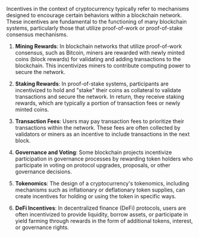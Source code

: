 Incentives in the context of cryptocurrency typically refer to mechanisms designed to encourage certain behaviors within a blockchain network. These incentives are fundamental to the functioning of many blockchain systems, particularly those that utilize proof-of-work or proof-of-stake consensus mechanisms.

1. **Mining Rewards**: In blockchain networks that utilize proof-of-work consensus, such as Bitcoin, miners are rewarded with newly minted coins (block rewards) for validating and adding transactions to the blockchain. This incentivizes miners to contribute computing power to secure the network.
    
2. **Staking Rewards**: In proof-of-stake systems, participants are incentivized to hold and "stake" their coins as collateral to validate transactions and secure the network. In return, they receive staking rewards, which are typically a portion of transaction fees or newly minted coins.
    
3. **Transaction Fees**: Users may pay transaction fees to prioritize their transactions within the network. These fees are often collected by validators or miners as an incentive to include transactions in the next block.
    
4. **Governance and Voting**: Some blockchain projects incentivize participation in governance processes by rewarding token holders who participate in voting on protocol upgrades, proposals, or other governance decisions.
    
5. **Tokenomics**: The design of a cryptocurrency's tokenomics, including mechanisms such as inflationary or deflationary token supplies, can create incentives for holding or using the token in specific ways.
    
6. **DeFi Incentives**: In decentralized finance (DeFi) protocols, users are often incentivized to provide liquidity, borrow assets, or participate in yield farming through rewards in the form of additional tokens, interest, or governance rights.